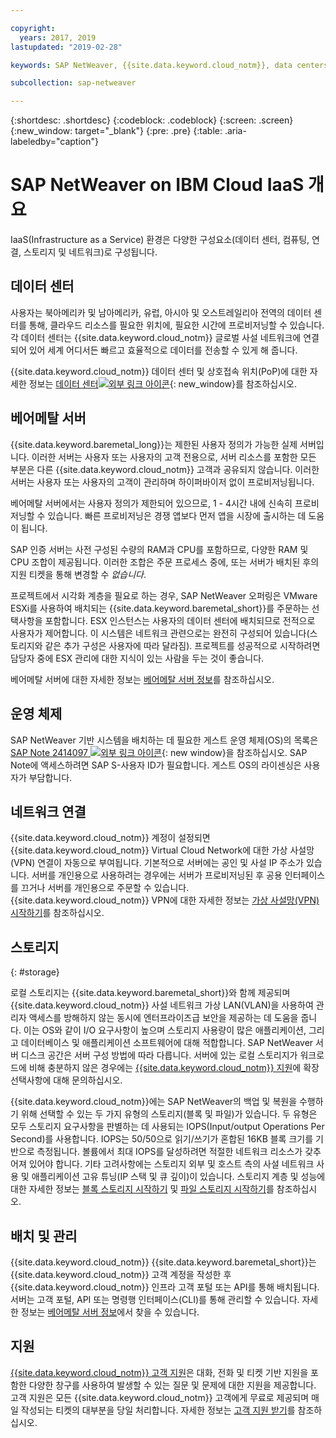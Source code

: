 ```yaml
---

copyright:
  years: 2017, 2019
lastupdated: "2019-02-28"

keywords: SAP NetWeaver, {{site.data.keyword.cloud_notm}}, data centers, {{site.data.keyword.baremetal_short}}, deployment, VLANs, SAP Certified, database

subcollection: sap-netweaver

---
```


{:shortdesc: .shortdesc}
{:codeblock: .codeblock}
{:screen: .screen}
{:new_window: target="_blank"}
{:pre: .pre}
{:table: .aria-labeledby="caption"}

# SAP NetWeaver on IBM Cloud IaaS 개요
IaaS(Infrastructure as a Service) 환경은 다양한 구성요소(데이터 센터, 컴퓨팅, 연결, 스토리지 및 네트워크)로 구성됩니다.

## 데이터 센터

사용자는 북아메리카 및 남아메리카, 유럽, 아시아 및 오스트레일리아 전역의 데이터 센터를 통해, 클라우드 리소스를 필요한 위치에, 필요한 시간에 프로비저닝할 수 있습니다. 각 데이터 센터는 {{site.data.keyword.cloud_notm}} 글로벌 사설 네트워크에 연결되어 있어 세계 어디서든 빠르고 효율적으로 데이터를 전송할 수 있게 해 줍니다.

{{site.data.keyword.cloud_notm}} 데이터 센터 및 상호접속 위치(PoP)에 대한 자세한 정보는 [데이터 센터![외부 링크 아이콘](../../icons/launch-glyph.svg "외부 링크 아이콘")](https://www.ibm.com/cloud-computing/bluemix/data-centers){: new_window}를 참조하십시오.

## 베어메탈 서버

{{site.data.keyword.baremetal_long}}는 제한된 사용자 정의가 가능한 실제 서버입니다. 이러한 서버는 사용자 또는 사용자의 고객 전용으로, 서버 리소스를 포함한 모든 부분은 다른 {{site.data.keyword.cloud_notm}} 고객과 공유되지 않습니다. 이러한 서버는 사용자 또는 사용자의 고객이 관리하며 하이퍼바이저 없이 프로비저닝됩니다.

베어메탈 서버에서는 사용자 정의가 제한되어 있으므로, 1 - 4시간 내에 신속히 프로비저닝할 수 있습니다. 빠른 프로비저닝은 경쟁 앱보다 먼저 앱을 시장에 출시하는 데 도움이 됩니다.

SAP 인증 서버는 사전 구성된 수량의 RAM과 CPU를 포함하므로, 다양한 RAM 및 CPU 조합이 제공됩니다. 이러한 조합은 주문 프로세스 중에, 또는 서버가 배치된 후의 지원 티켓을 통해 변경할 수 *없습니다*.

프로젝트에서 시각화 계층을 필요로 하는 경우, SAP NetWeaver 오퍼링은 VMware ESXi를 사용하여 배치되는 {{site.data.keyword.baremetal_short}}를 주문하는 선택사항을 포함합니다. ESX 인스턴스는 사용자의 데이터 센터에 배치되므로 전적으로 사용자가 제어합니다. 이 시스템은 네트워크 관련으로는 완전히 구성되어 있습니다(스토리지와 같은 추가 구성은 사용자에 따라 달라짐). 프로젝트를 성공적으로 시작하려면 담당자 중에 ESX 관리에 대한 지식이 있는 사람을 두는 것이 좋습니다.

베어메탈 서버에 대한 자세한 정보는 [베어메탈 서버 정보](/docs/bare-metal?topic=bare-metal-about#about)를 참조하십시오.

## 운영 체제

SAP NetWeaver 기반 시스템을 배치하는 데 필요한 게스트 운영 체제(OS)의 목록은 [SAP Note 2414097 ![외부 링크 아이콘](../../icons/launch-glyph.svg "외부 링크 아이콘")](https://launchpad.support.sap.com/#/notes/2414097){: new window}을 참조하십시오. SAP Note에 액세스하려면 SAP S-사용자 ID가 필요합니다. 게스트 OS의 라이센싱은 사용자가 부담합니다.

## 네트워크 연결

{{site.data.keyword.cloud_notm}} 계정이 설정되면 {{site.data.keyword.cloud_notm}} Virtual Cloud Network에 대한 가상 사설망(VPN) 연결이 자동으로 부여됩니다. 기본적으로 서버에는 공인 및 사설 IP 주소가 있습니다. 서버를 개인용으로 사용하려는 경우에는 서버가 프로비저닝된 후 공용 인터페이스를 끄거나 서버를 개인용으로 주문할 수 있습니다. {{site.data.keyword.cloud_notm}} VPN에 대한 자세한 정보는 [가상 사설망(VPN) 시작하기](/docs/infrastructure/iaas-vpn?topic=VPN-getting-started-with-virtual-private-networking-vpn-#getting-started-with-virtual-private-networking-vpn-)를 참조하십시오.

## 스토리지
{: #storage}

로컬 스토리지는 {{site.data.keyword.baremetal_short}}와 함께 제공되며 {{site.data.keyword.cloud_notm}} 사설 네트워크 가상 LAN(VLAN)을 사용하여 관리자 액세스를 방해하지 않는 동시에 엔터프라이즈급 보안을 제공하는 데 도움을 줍니다. 이는 OS와 같이 I/O 요구사항이 높으며 스토리지 사용량이 많은 애플리케이션, 그리고 데이터베이스 및 애플리케이션 소프트웨어에 대해 적합합니다. SAP NetWeaver 서버 디스크 공간은 서버 구성 방법에 따라 다릅니다. 서버에 있는 로컬 스토리지가 워크로드에 비해 충분하지 않은 경우에는 [{{site.data.keyword.cloud_notm}} 지원](/docs/get-support?topic=get-support-getting-customer-support#getting-customer-support)에 확장 선택사항에 대해 문의하십시오.

{{site.data.keyword.cloud_notm}}에는 SAP NetWeaver의 백업 및 복원을 수행하기 위해 선택할 수 있는 두 가지 유형의 스토리지(블록 및 파일)가 있습니다. 두 유형은 모두 스토리지 요구사항을 판별하는 데 사용되는 IOPS(Input/output Operations Per Second)를 사용합니다. IOPS는 50/50으로 읽기/쓰기가 혼합된 16KB 블록 크기를 기반으로 측정됩니다. 볼륨에서 최대 IOPS를 달성하려면 적절한 네트워크 리소스가 갖추어져 있어야 합니다. 기타 고려사항에는 스토리지 외부 및 호스트 측의 사설 네트워크 사용 및 애플리케이션 고유 튜닝(IP 스택 및 큐 깊이)이 있습니다. 스토리지 계층 및 성능에 대한 자세한 정보는 [블록 스토리지 시작하기](/docs/infrastructure/BlockStorage?topic=BlockStorage-GettingStarted#GettingStarted) 및 [파일 스토리지 시작하기](/docs/infrastructure/FileStorage?topic=FileStorage-GettingStarted#GettingStarted)를 참조하십시오.

## 배치 및 관리

{{site.data.keyword.cloud_notm}} {{site.data.keyword.baremetal_short}}는 {{site.data.keyword.cloud_notm}} 고객 계정을 작성한 후 {{site.data.keyword.cloud_notm}} 인프라 고객 포털 또는 API를 통해 배치됩니다. 서버는 고객 포털, API 또는 명령행 인터페이스(CLI)를 통해 관리할 수 있습니다. 자세한 정보는 [베어메탈 서버 정보](/docs/bare-metal?topic=bare-metal-about#about)에서 찾을 수 있습니다.

## 지원

[{{site.data.keyword.cloud_notm}} 고객 지원](/docs/get-support?topic=get-support-getting-customer-support#getting-customer-support)은 대화, 전화 및 티켓 기반 지원을 포함한 다양한 창구를 사용하여 발생할 수 있는 질문 및 문제에 대한 지원을 제공합니다. 고객 지원은 모든 {{site.data.keyword.cloud_notm}} 고객에게 무료로 제공되며 매일 작성되는 티켓의 대부분을 당일 처리합니다. 자세한 정보는 [고객 지원 받기](/docs/get-support?topic=get-support-getting-customer-support#getting-customer-support)를 참조하십시오.
